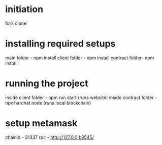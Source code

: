 # initiation
fork
clone
# installing required setups
main folder - npm install
client folder - npm install
contract folder- npm install
# running the project
inside client folder - npm run start (runs website)
inside contract folder - npx hardhat node (runs local blockchain)
# setup metamask
chainid - 31337
rpc - http://127.0.0.1:8545/


